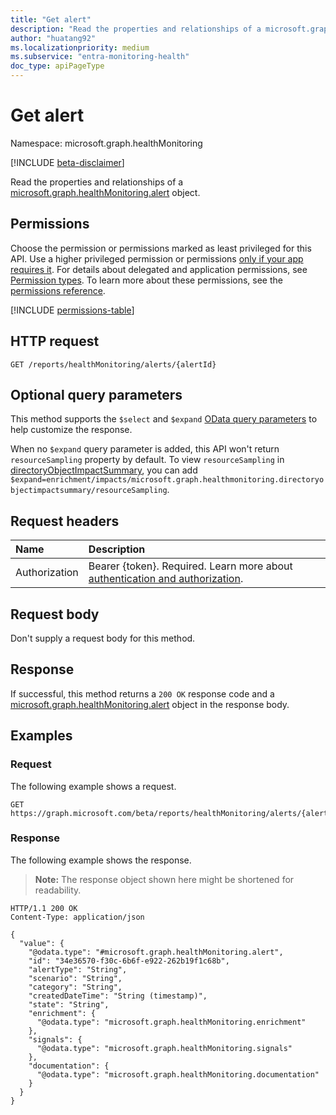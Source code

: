 ```yaml
---
title: "Get alert"
description: "Read the properties and relationships of a microsoft.graph.healthMonitoring.alert object."
author: "huatang92"
ms.localizationpriority: medium
ms.subservice: "entra-monitoring-health"
doc_type: apiPageType
---
```


# Get alert

Namespace: microsoft.graph.healthMonitoring

[!INCLUDE [beta-disclaimer](../../includes/beta-disclaimer.md)]

Read the properties and relationships of a [microsoft.graph.healthMonitoring.alert](../resources/healthmonitoring-alert.md) object.

## Permissions

Choose the permission or permissions marked as least privileged for this API. Use a higher privileged permission or permissions [only if your app requires it](/graph/permissions-overview#best-practices-for-using-microsoft-graph-permissions). For details about delegated and application permissions, see [Permission types](/graph/permissions-overview#permission-types). To learn more about these permissions, see the [permissions reference](/graph/permissions-reference).

<!-- {
  "blockType": "permissions",
  "name": "healthmonitoring-alert-get-permissions"
}
-->
[!INCLUDE [permissions-table](../includes/permissions/healthmonitoring-alert-get-permissions.md)]

## HTTP request

<!-- {
  "blockType": "ignored"
}
-->
``` http
GET /reports/healthMonitoring/alerts/{alertId}
```

## Optional query parameters

This method supports the `$select` and `$expand` [OData query parameters](/graph/query-parameters) to help customize the response.

When no `$expand` query parameter is added, this API won't return `resourceSampling` property by default. To view `resourceSampling` in [directoryObjectImpactSummary](../resources//healthmonitoring-directoryobjectimpactsummary.md), you can add `$expand=enrichment/impacts/microsoft.graph.healthmonitoring.directoryobjectimpactsummary/resourceSampling`.

## Request headers

|Name|Description|
|:---|:---|
|Authorization|Bearer {token}. Required. Learn more about [authentication and authorization](/graph/auth/auth-concepts).|

## Request body

Don't supply a request body for this method.

## Response

If successful, this method returns a `200 OK` response code and a [microsoft.graph.healthMonitoring.alert](../resources/healthmonitoring-alert.md) object in the response body.

## Examples

### Request

The following example shows a request.
<!-- {
  "blockType": "request",
  "name": "healthmonitoring_get_alert"
}
-->
``` http
GET https://graph.microsoft.com/beta/reports/healthMonitoring/alerts/{alertId}
```


### Response

The following example shows the response.
>**Note:** The response object shown here might be shortened for readability.
<!-- {
  "blockType": "response",
  "truncated": true,
  "@odata.type": "microsoft.graph.healthMonitoring.alert"
}
-->
``` http
HTTP/1.1 200 OK
Content-Type: application/json

{
  "value": {
    "@odata.type": "#microsoft.graph.healthMonitoring.alert",
    "id": "34e36570-f30c-6b6f-e922-262b19f1c68b",
    "alertType": "String",
    "scenario": "String",
    "category": "String",
    "createdDateTime": "String (timestamp)",
    "state": "String",
    "enrichment": {
      "@odata.type": "microsoft.graph.healthMonitoring.enrichment"
    },
    "signals": {
      "@odata.type": "microsoft.graph.healthMonitoring.signals"
    },
    "documentation": {
      "@odata.type": "microsoft.graph.healthMonitoring.documentation"
    }
  }
}
```

